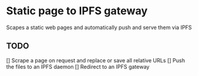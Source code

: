 # Static page to IPFS gateway

Scapes a static web pages and automatically push and serve them via IPFS

## TODO

[] Scrape a page on request and replace or save all relative URLs
[] Push the files to an IPFS daemon
[] Redirect to an IPFS gateway